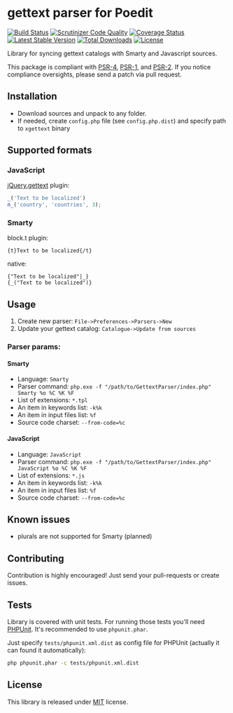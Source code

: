 # gettext parser for Poedit
[![Build Status](https://api.travis-ci.org/MAXakaWIZARD/GettextParser.png?branch=master)](https://travis-ci.org/MAXakaWIZARD/GettextParser) 
[![Scrutinizer Code Quality](https://scrutinizer-ci.com/g/MAXakaWIZARD/GettextParser/badges/quality-score.png?b=master)](https://scrutinizer-ci.com/g/MAXakaWIZARD/GettextParser/?branch=master)
[![Coverage Status](https://coveralls.io/repos/MAXakaWIZARD/GettextParser/badge.svg?branch=master)](https://coveralls.io/r/MAXakaWIZARD/GettextParser?branch=master)
[![Latest Stable Version](https://poser.pugx.org/maxakawizard/gettext-parser/v/stable.svg)](https://packagist.org/packages/maxakawizard/gettext-parser) 
[![Total Downloads](https://poser.pugx.org/maxakawizard/gettext-parser/downloads.svg)](https://packagist.org/packages/maxakawizard/gettext-parser) 
[![License](https://poser.pugx.org/maxakawizard/gettext-parser/license.svg)](https://packagist.org/packages/maxakawizard/gettext-parser)

Library for syncing gettext catalogs with Smarty and Javascript sources.

This package is compliant with [PSR-4](http://www.php-fig.org/psr/4/), [PSR-1](http://www.php-fig.org/psr/1/), and [PSR-2](http://www.php-fig.org/psr/2/).
If you notice compliance oversights, please send a patch via pull request.

## Installation
* Download sources and unpack to any folder.
* If needed, create `config.php` file (see `config.php.dist`) and specify path to `xgettext` binary

## Supported formats
### JavaScript
[jQuery.gettext](https://github.com/jakob-stoeck/jquery-gettext) plugin:
```javascript
_('Text to be localized')
n_('country', 'countries', 3);
```

### Smarty
block.t plugin:
```
{t}Text to be localized{/t}
```
native:
```
{"Text to be localized"|_}
{_("Text to be localized")}
```

## Usage
1. Create new parser: `File->Preferences->Parsers->New`
2. Update your gettext catalog: `Catalogue->Update from sources`

### Parser params:

#### Smarty
* Language: `Smarty`
* Parser command: `php.exe -f "/path/to/GettextParser/index.php" Smarty %o %C %K %F`
* List of extensions: `*.tpl`
* An item in keywords list: `-k%k`
* An item in input files list: `%f`
* Source code charset: `--from-code=%c`

#### JavaScript
* Language: `JavaScript`
* Parser command: `php.exe -f "/path/to/GettextParser/index.php" JavaScript %o %C %K %F`
* List of extensions: `*.js`
* An item in keywords list: `-k%k`
* An item in input files list: `%f`
* Source code charset: `--from-code=%c`

## Known issues
* plurals are not supported for Smarty (planned)

## Contributing
Contribution is highly encouraged! Just send your pull-requests or create issues.

## Tests
Library is covered with unit tests.
For running those tests you'll need [PHPUnit](https://github.com/sebastianbergmann/phpunit/).
It's recommended to use `phpunit.phar`.

Just specify `tests/phpunit.xml.dist` as config file for PHPUnit (actually it can found it automatically):
```bash
php phpunit.phar -c tests/phpunit.xml.dist
```

## License
This library is released under [MIT](http://www.tldrlegal.com/license/mit-license) license.